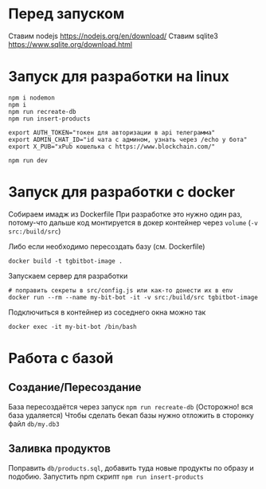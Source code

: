 Перед запуском
==============
Ставим nodejs https://nodejs.org/en/download/
Ставим sqlite3 https://www.sqlite.org/download.html

Запуск для разработки на linux
==============================

```
npm i nodemon
npm i
npm run recreate-db
npm run insert-products

export AUTH_TOKEN="токен для авторизации в api телеграмма"
export ADMIN_CHAT_ID="id чата с админом, узнать через /echo у бота"
export X_PUB="xPub кошелька с https://www.blockchain.com/"

npm run dev
```

Запуск для разработки с docker
==============================
Собираем имадж из Dockerfile
При разработке это нужно один раз, потому-что дальше код монтируется в
докер контейнер через `volume` (`-v src:/build/src`)

Либо если необходимо пересоздать базу (см. Dockerfile)
```
docker build -t tgbitbot-image .
```

Запускаем сервер для разработки
```
# поправить секреты в src/config.js или как-то донести их в env
docker run --rm --name my-bit-bot -it -v src:/build/src tgbitbot-image
```

Подключиться в контейнер из соседнего окна можно так
```
docker exec -it my-bit-bot /bin/bash
```

Работа с базой
==============

Создание/Пересоздание
---------------------
База пересоздаётся через запуск `npm run recreate-db` (Осторожно! вся база удаляется)
Чтобы сделать бекап базы нужно отложить в сторонку файл `db/my.db3`

Заливка продуктов
-----------------

Поправить `db/products.sql`, добавить туда новые продукты по образу и подобию.
Запустить npm скрипт `npm run insert-products`
